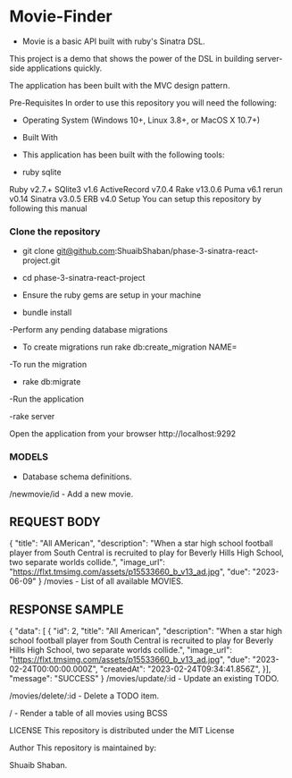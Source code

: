 # Movie-Finder
- Movie is a basic API built with ruby's Sinatra DSL.

This project is a demo that shows the power of the DSL in building server-side applications quickly.

The application has been built with the MVC design pattern.

Pre-Requisites
In order to use this repository you will need the following:

- Operating System (Windows 10+, Linux 3.8+, or MacOS X 10.7+)

- Built With

- This application has been built with the following tools:

- ruby sqlite

Ruby v2.7.+
SQlite3 v1.6
ActiveRecord v7.0.4
Rake v13.0.6
Puma v6.1
rerun v0.14
Sinatra v3.0.5
ERB v4.0
Setup
You can setup this repository by following this manual

### Clone the repository
- git clone   git@github.com:ShuaibShaban/phase-3-sinatra-react-project.git

- cd  phase-3-sinatra-react-project

- Ensure the ruby gems are setup in your machine

-  bundle install

-Perform any pending database migrations

- To create migrations run  rake db:create_migration NAME=

-To run the migration

-   rake db:migrate

-Run the application

-rake server

Open the application from your browser
  http://localhost:9292

### MODELS

- Database schema definitions.

/newmovie/id - Add a new movie.

## REQUEST BODY
{
 "title": "All AMerican",
 "description": "When a star high school football player from South Central is recruited to play for Beverly Hills High School, two separate worlds collide.",
 "image_url": "https://flxt.tmsimg.com/assets/p15533660_b_v13_ad.jpg",
 "due": "2023-06-09"
}
/movies - List of all available MOVIES.

## RESPONSE SAMPLE
{
 "data": [
     {
         "id": 2,
         "title": "All American",
         "description": "When a star high school football player from South Central is recruited to play for Beverly Hills High School, two separate worlds collide.",
         "image_url": "https://flxt.tmsimg.com/assets/p15533660_b_v13_ad.jpg",
         "due": "2023-02-24T00:00:00.000Z",
         "createdAt": "2023-02-24T09:34:41.856Z",
     }],
 "message": "SUCCESS"
}
/movies/update/:id - Update an existing TODO.

/movies/delete/:id - Delete a TODO item.

/ - Render a table of all movies using BCSS

LICENSE
This repository is distributed under the MIT License

Author
This repository is maintained by:

Shuaib Shaban.